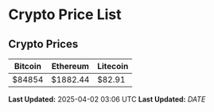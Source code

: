 # Crypto Price List

## Crypto Prices
| Bitcoin | Ethereum | Litecoin |
| ------- | -------- | -------- |
| $84854 | $1882.44 | $82.91 |
**Last Updated:** 2025-04-02 03:06 UTC
**Last Updated:** $DATE$
